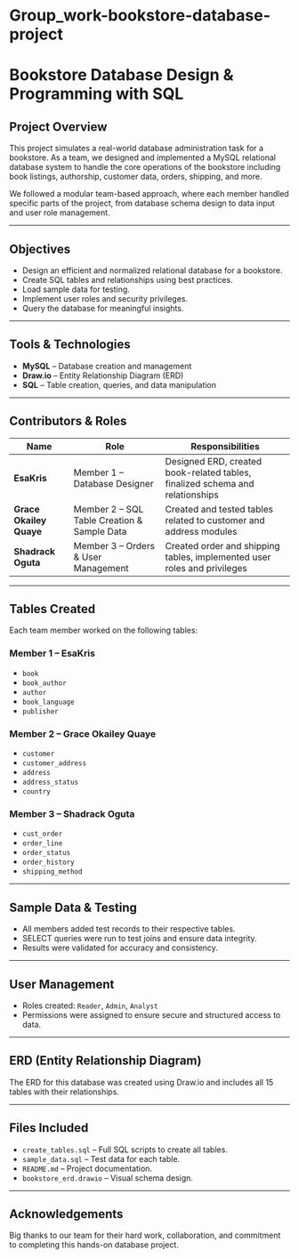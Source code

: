 # Group_work-bookstore-database-project
# Bookstore Database Design & Programming with SQL

## Project Overview
This project simulates a real-world database administration task for a bookstore. As a team, we designed and implemented a MySQL relational database system to handle the core operations of the bookstore including book listings, authorship, customer data, orders, shipping, and more.

We followed a modular team-based approach, where each member handled specific parts of the project, from database schema design to data input and user role management.

---

##  Objectives
- Design an efficient and normalized relational database for a bookstore.
- Create SQL tables and relationships using best practices.
- Load sample data for testing.
- Implement user roles and security privileges.
- Query the database for meaningful insights.

---

## Tools & Technologies
- **MySQL** – Database creation and management  
- **Draw.io** – Entity Relationship Diagram (ERD)  
- **SQL** – Table creation, queries, and data manipulation  

---

##  Contributors & Roles

| Name                | Role                         | Responsibilities |
|---------------------|------------------------------|------------------|
| **EsaKris**         | Member 1 – Database Designer  | Designed ERD, created book-related tables, finalized schema and relationships |
| **Grace Okailey Quaye** | Member 2 – SQL Table Creation & Sample Data | Created and tested tables related to customer and address modules |
| **Shadrack Oguta**  | Member 3 – Orders & User Management | Created order and shipping tables, implemented user roles and privileges |

---

##  Tables Created

Each team member worked on the following tables:

### Member 1 – EsaKris
- `book`
- `book_author`
- `author`
- `book_language`
- `publisher`

### Member 2 – Grace Okailey Quaye
- `customer`
- `customer_address`
- `address`
- `address_status`
- `country`

### Member 3 – Shadrack Oguta
- `cust_order`
- `order_line`
- `order_status`
- `order_history`
- `shipping_method`

---

##  Sample Data & Testing
- All members added test records to their respective tables.
- SELECT queries were run to test joins and ensure data integrity.
- Results were validated for accuracy and consistency.

---

##  User Management
- Roles created: `Reader`, `Admin`, `Analyst`
- Permissions were assigned to ensure secure and structured access to data.

---

##  ERD (Entity Relationship Diagram)
The ERD for this database was created using Draw.io and includes all 15 tables with their relationships.

---

##  Files Included
- `create_tables.sql` – Full SQL scripts to create all tables.
- `sample_data.sql` – Test data for each table.
- `README.md` – Project documentation.
- `bookstore_erd.drawio` – Visual schema design.

---

##  Acknowledgements
Big thanks to our team for their hard work, collaboration, and commitment to completing this hands-on database project.

